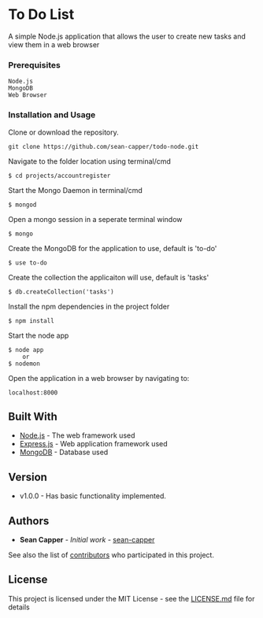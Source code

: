 # To Do List

A simple Node.js application that allows the user to create new tasks
and view them in a web browser

### Prerequisites

```
Node.js
MongoDB
Web Browser
```

### Installation and Usage

Clone or download the repository.
```
git clone https://github.com/sean-capper/todo-node.git
```

Navigate to the folder location using terminal/cmd

```
$ cd projects/accountregister 
```

Start the Mongo Daemon in terminal/cmd

```
$ mongod
```

Open a mongo session in a seperate terminal window

```
$ mongo
```

Create the MongoDB for the application to use, default is 'to-do'

```
$ use to-do
```

Create the collection the applicaiton will use, default is 'tasks'

```
$ db.createCollection('tasks') 
```

Install the npm dependencies in the project folder

```
$ npm install
```

Start the node app

```
$ node app
    or
$ nodemon
```

Open the application in a web browser by navigating to:

```
localhost:8000
```

## Built With

* [Node.js](https://nodejs.org/en/docs) - The web framework used
* [Express.js](https://expressjs.com/en/starter/installing.html) - Web application framework used
* [MongoDB](https://www.mongodb.com/) - Database used

## Version

* v1.0.0 - Has basic functionality implemented.

## Authors

* **Sean Capper** - *Initial work* - [sean-capper](https://github.com/sean-capper)

See also the list of [contributors](https://github.com/sean-capper/todo-node/contributors) who participated in this project.

## License

This project is licensed under the MIT License - see the [LICENSE.md](LICENSE.md) file for details
